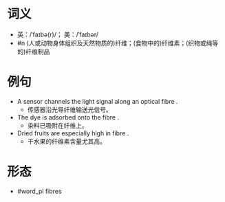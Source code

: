 # 词义
- 英：/ˈfaɪbə(r)/； 美：/ˈfaɪbər/
- #n (人或动物身体组织及天然物质的)纤维；(食物中的)纤维素；(织物或绳等的)纤维制品
# 例句
- A sensor channels the light signal along an optical fibre .
	- 传感器沿光导纤维输送光信号。
- The dye is adsorbed onto the fibre .
	- 染料已吸附在纤维上。
- Dried fruits are especially high in fibre .
	- 干水果的纤维素含量尤其高。
# 形态
- #word_pl fibres

